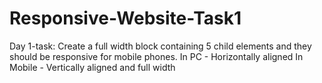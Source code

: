 # Responsive-Website-Task1
Day 1-task:
Create a full width block containing 5 child elements 
and they should be responsive for mobile phones.
  In PC - Horizontally aligned
  In Mobile - Vertically aligned and full width
